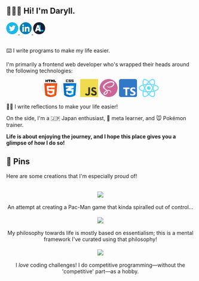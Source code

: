 ## 🙍🏻‍♂️ Hi! I'm Daryll.

<div align="start">
  <a href="https://twitter.com/daryll_ko" target="_blank" rel="noopener noreferrer">
    <img src="./images/twitter.webp" alt="Twitter" style="height: 2rem;">
  </a>
  <a href="https://www.linkedin.com/in/daryll-ko/" target="_blank" rel="noopener noreferrer">
    <img src="./images/linkedin.png" alt="LinkedIn" style="height: 2rem;">
  </a>
  <a href="https://anilist.co/user/daryll" target="_blank" rel="noopener noreferrer">
    <img src="./images/anilist.webp" alt="AniList" style="height: 2rem;">
  </a>
</div>

<br>

⌨️ I write programs to make my life easier.

I'm primarily a frontend web developer who's wrapped their heads around the following technologies:

<div align="center">
  <img src="./images/html.png" alt="HTML" style="height: 3rem;">
  <img src="./images/css.png" alt="CSS" style="height: 3rem;">
  <img src="./images/js.jpeg" alt="JavaScript" style="height: 3rem;">
  <img src="./images/sass.png" alt="Sass" style="height: 3rem;">
  <img src="./images/ts.png" alt="TypeScript" style="height: 3rem;">
  <img src="./images/react.png" alt="React" style="height: 3rem;">
</div>

✍🏻 I write reflections to make your life easier!

On the side, I'm a 🇯🇵 Japan enthusiast, 🧠 meta learner, and 🐭 Pokémon trainer.

**Life is about enjoying the journey, and I hope this place gives you a glimpse of how I do so!**

## 📌 Pins

Here are some creations that I'm especially proud of!

<div align="center">
  <br>
  <a href="https://github.com/daryll-ko/poke-man">
    <img align="center" src="https://github-readme-stats.vercel.app/api/pin/?username=daryll-ko&repo=poke-man&bg_color=0,650DD9,7B1DC9,9127BE,A42FB1,B536A2,C33C92,CF3F7B,DC4767,E94949,F45115&hide_border=true&text_color=DEFFCA&title_color=DEFFCA&icon_color=DEFFCA&border_radius=1em" />
  </a>
  <br>
  <br>
  An attempt at creating a Pac-Man game that kinda spiralled out of control...
  <br>
  <br>
  <a href="https://github.com/daryll-ko/style-guide">
    <img align="center" src="https://github-readme-stats.vercel.app/api/pin/?username=daryll-ko&repo=style-guide&bg_color=0,650DD9,7B1DC9,9127BE,A42FB1,B536A2,C33C92,CF3F7B,DC4767,E94949,F45115&hide_border=true&text_color=DEFFCA&title_color=DEFFCA&icon_color=DEFFCA&border_radius=1em" />
  </a>
  <br>
  <br>
  My philosophy towards life is mostly based on essentialism; this is a mental framework I've curated using that philosophy!
  <br>
  <br>
  <a href="https://github.com/daryll-ko/rec-prog">
    <img align="center" src="https://github-readme-stats.vercel.app/api/pin/?username=daryll-ko&repo=rec-prog&bg_color=0,650DD9,7B1DC9,9127BE,A42FB1,B536A2,C33C92,CF3F7B,DC4767,E94949,F45115&hide_border=true&text_color=DEFFCA&title_color=DEFFCA&icon_color=DEFFCA&border_radius=1em" />
  </a>
  <br>
  <br>
  I <i>love</i> coding challenges! I do competitive programming—without the 'competitive' part—as a hobby.
</div>

